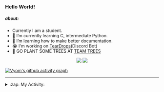 ### Hello World!

##### about:
- Currently I am a student.
- 🌱 I’m currently learning C, intermediate Python.
- 🌱 I’m learning how to make better documentation.
- 😭 I'm working on [TearDrops](https://github.com/Vyvy-vi/TearDrops)(Discord Bot)
- 🌱 GO PLANT SOME TREES AT [TEAM TREES](https://teamtrees.org/)

<p align="center">
  <a href="https://twitter.com/Vyvy_viM"><img target="_blank" src="https://img.shields.io/badge/twitter%20@Vyvy_viM-0D95E8?style=for-the-badge&logo=twitter&logoColor=white"/></a> 
  <a href="https://vyvy-vi.github.io/portfolio"><img target="_blank" src="https://img.shields.io/badge/-I%27m_craving_for_open_source-green?style=for-the-badge&logo=github&logoColor=black"/></a> 
</p>

[![Vyom's github activity graph](https://activity-graph.herokuapp.com/graph?username=Vyvy-vi)](https://github.com/ashutosh00710/github-readme-activity-graph)

---
<details>
  <summary>:zap: My Activity:</summary>
  
<!--START_SECTION:waka-->
**I'm a Night 🦉** 

```text
🌞 Morning    47 commits     █░░░░░░░░░░░░░░░░░░░░░░░░   6.09% 
🌆 Daytime    252 commits    ████████░░░░░░░░░░░░░░░░░   32.64% 
🌃 Evening    277 commits    █████████░░░░░░░░░░░░░░░░   35.88% 
🌙 Night      196 commits    ██████░░░░░░░░░░░░░░░░░░░   25.39%

```
📅 **I'm Most Productive on Thursday** 

```text
Monday       136 commits    ████░░░░░░░░░░░░░░░░░░░░░   17.62% 
Tuesday      91 commits     ███░░░░░░░░░░░░░░░░░░░░░░   11.79% 
Wednesday    131 commits    ████░░░░░░░░░░░░░░░░░░░░░   16.97% 
Thursday     145 commits    ████░░░░░░░░░░░░░░░░░░░░░   18.78% 
Friday       54 commits     █░░░░░░░░░░░░░░░░░░░░░░░░   6.99% 
Saturday     81 commits     ██░░░░░░░░░░░░░░░░░░░░░░░   10.49% 
Sunday       134 commits    ████░░░░░░░░░░░░░░░░░░░░░   17.36%

```


📊 **This Week I Spent My Time On** 

```text
🔥 Editors: 
Vim                      7 hrs 36 mins       █████████████████████████   100.0%

🐱‍💻 Projects: 
blog                     5 hrs 38 mins       ██████████████████░░░░░░░   74.14% 
TEC-Discord-Automation   1 hr 11 mins        ████░░░░░░░░░░░░░░░░░░░░░   15.72% 
Unknown Project          20 mins             █░░░░░░░░░░░░░░░░░░░░░░░░   4.59% 
TEC-Discord-Oauth2       19 mins             █░░░░░░░░░░░░░░░░░░░░░░░░   4.33% 
vyvy-vi.github.io        5 mins              ░░░░░░░░░░░░░░░░░░░░░░░░░   1.2%

```


<!--END_SECTION:waka-->
</details>
